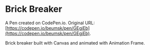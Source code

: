 # Brick Breaker

A Pen created on CodePen.io. Original URL: [https://codepen.io/beumsk/pen/GEgjEb](https://codepen.io/beumsk/pen/GEgjEb).

Brick breaker built with Canvas and animated with Animation Frame.
